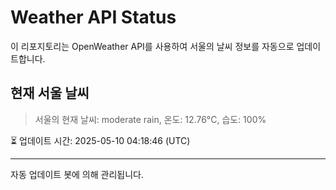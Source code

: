
# Weather API Status

이 리포지토리는 OpenWeather API를 사용하여 서울의 날씨 정보를 자동으로 업데이트합니다.

## 현재 서울 날씨
> 서울의 현재 날씨: moderate rain, 온도: 12.76°C, 습도: 100%

⏳ 업데이트 시간: 2025-05-10 04:18:46 (UTC)

---
자동 업데이트 봇에 의해 관리됩니다.
